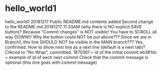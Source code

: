 # hello_world1
hello_world1 20181217 Public
README.md contents added
Second change to the README.md 20181217 11:33AM (why there is NO explicit SAVE button)?
Because "Commit changes" is NOT visible! You have to SCROLL all way DOWN!!! 
Why the button could NOT be put above???
Since  we are in Branch1, this line  SHOULD NOT be visible in the MAIN branch???
Yes, confirmed. 
How to show next line as a next line (default is a next tab)? Clikced to "No Wrap", committed.
1870361 = id of the initial commit
eb381dc = example of id of each next commit
Check that the commit message is optional (this one goes with commit message)

